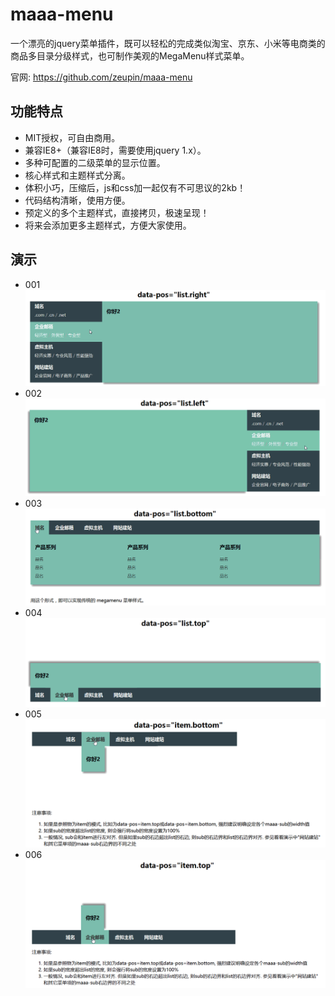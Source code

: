 # maaa-menu

一个漂亮的jquery菜单插件，既可以轻松的完成类似淘宝、京东、小米等电商类的商品多目录分级样式，也可制作美观的MegaMenu样式菜单。

官网: <https://github.com/zeupin/maaa-menu>

## 功能特点

* MIT授权，可自由商用。
* 兼容IE8+（兼容IE8时，需要使用jquery 1.x）。
* 多种可配置的二级菜单的显示位置。
* 核心样式和主题样式分离。
* 体积小巧，压缩后，js和css加一起仅有不可思议的2kb！
* 代码结构清晰，使用方便。
* 预定义的多个主题样式，直接拷贝，极速呈现！
* 将来会添加更多主题样式，方便大家使用。

## 演示

-  001  ![001](001/001.gif)
-  002  ![002](002/002.gif)
-  003  ![003](003/003.gif)
-  004  ![004](004/004.gif)
-  005  ![005](005/005.gif)
-  006  ![006](006/006.gif)